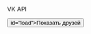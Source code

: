 <!DOCTYPE html>
<html lang="en">
<head>
    <meta
    <title>VK API</title>
</head>
<body>

<button> id="load">Показать друзей</button>

<ul></ul>


<script src="node_modules/jquery/dist/jquery.min.js></script
<script>

    S('#load').on('click', loadFriends);

    function getUrl(method, params) {
	    if (!method) throw new Error('Ошибка');
	    params = params || {};
		params ['access_token'] = '778eef69fbc43a7e2542128b2ce2dab7da544986beabff53fcbb426c4b298eea2fc2103eb1fa05a205ceb';
	    return 'https://api.vk.com/method/' + method + '?' + S.params(params);
    }
	
	function sendKequest(method, params) {		
        S.ajax({
            url: getUrl('friends.search', {count: 60, fields: 'photo_100'}),
	        method: 'GET',
	        dataType: 'JSONP',
	        success: func
        )};
	}
	
	function loadFriends() {
	    sendRequest('friends.search', {count: 60 fields: 'photo_100'}, function (data) {
		    console.log(data);
		}};
	}
	
	

</script>
</body>
</html>
